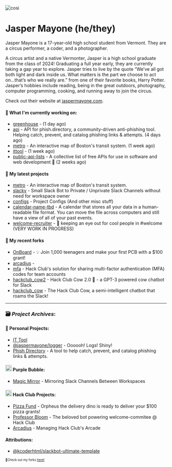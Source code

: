 ![cosi](https://github.com/jaspermayone/jaspermayone/assets/65788728/0597adb6-37c9-4db7-b6d8-1d7107b7bdd8)

# Jasper Mayone (he/they)

Jasper Mayone is a 17-year-old high school student from Vermont. They are a circus performer, a coder, and a photographer.

A circus artist and a native Vermonter, Jasper is a high school graduate from the class of 2024! Graduating a full year early, they are currently taking a gap year to explore. Jasper tries to live by the quote “We’ve all got both light and dark inside us. What matters is the part we choose to act on...that’s who we really are.” from one of their favorite books, Harry Potter. Jasper’s hobbies include reading, being in the great outdoors, photography, computer programming, cooking, and running away to join the circus.

Check out their website at [jaspermayone.com](https://jaspermayone.com).

#### 👷 What I'm currently working on:

- [greenhouse](https://github.com/jaspermayone/greenhouse) -  (1 day ago)
- [api](https://github.com/phish-directory/api) - API for phish.directory, a community-driven anti-phishing tool. Helping catch, prevent, and catalog phishing links & attempts. (4 days ago)
- [metro](https://github.com/jaspermayone/metro) - An interactive map of Boston's transit system. (1 week ago)
- [ittool](https://github.com/jaspermayone/ittool) -  (1 week ago)
- [public-api-lists](https://github.com/public-api-lists/public-api-lists) - A collective list of free APIs for use in software and web development 🚀 (2 weeks ago)

#### 🌱 My latest projects

- [metro](https://github.com/jaspermayone/metro) - An interactive map of Boston's transit system.
- [slacky](https://github.com/jaspermayone/slacky) - Small Slack Bot to Private / Unprivate Slack Channels without need for workspace owner
- [configs](https://github.com/jaspermayone/configs) - Project Configs (And other misc stuff)
- [calendar-name-tbd](https://github.com/jaspermayone/calendar-name-tbd) - A calendar that stores all your data in a human-readable file format. You can move the file across computers and still have a view of all of your past events.
- [welcome-recruiter](https://github.com/jaspermayone/welcome-recruiter) - 👀 keeping an eye out for cool people in #welcome (VERY WORK IN PROGRESS)

#### 🍴 My recent forks

- [OnBoard](https://github.com/jaspermayone-forks/OnBoard) -  💡 Join 1,000 teenagers and make your first PCB with a $100 grant!
- [arcadius](https://github.com/jaspermayone-forks/arcadius) - 
- [mfa](https://github.com/jaspermayone-forks/mfa) - Hack Club's solution for sharing multi-factor authentication (MFA) codes for team accounts
- [hackclub_cow2](https://github.com/jaspermayone-forks/hackclub_cow2) - Hack Club Cow 2.0 🐄 - a GPT-3 powered cow chatbot for Slack
- [hackclub_cow](https://github.com/jaspermayone-forks/hackclub_cow) - The Hack Club Cow, a semi-intelligent chatbot that roams the Slack!

---

### 🗃️ _Project Archives_:

#### 🌱 Personal Projects:
- [IT Tool](https://github.com/jaspermayone/ittool)
- [@jaspermayone/logger](https://github.com/jaspermayone/logger) - Oooooh! Logs! Shiny!
- [Phish Directory](https://github.com/jaspermayone/phish.directory) - A tool to help catch, prevent, and catalog phishing links & attempts.

#### <img src="https://cdn.purplebubble.org/logo.png" width="20" height="20" /> Purple Bubble:
- [Magic Mirror](https://github.com/thepurplebubble/magic-mirror) - Mirroring Slack Channels Between Workspaces

#### <img src="https://assets.hackclub.com/icon-progress-rounded.png" width="20" height="20" /> Hack Club Projects:
- [Pizza Fund](https://github.com/hackclub/pizza-fund) - Orpheus the delivery dino is ready to deliver your $100 pizza grants!
- [Professor Bloom](https://github.com/hackclub/professor-bloom) - The beloved bot powering welcome-commitee @ Hack Club
- [Arcadius](https://github.com/hackclub/arcadius) - Managing Hack Club's Arcade

#### Attributions:
- [@kcoderhtml/slackbot-ultimate-template](https://github.com/kcoderhtml/slackbot-ultimate-template?tab=readme-ov-file#template-example)

<sup><sub>🍴Check out my forks [here!](https://github.com/jaspermayone-forks/why)</sub></sup>
